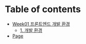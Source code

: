 # Table of contents

* [Week01 프론트엔드 개발 환경](README.md)
  * [1. 개발 환경](readme/1..md)
* [Page](page.md)
